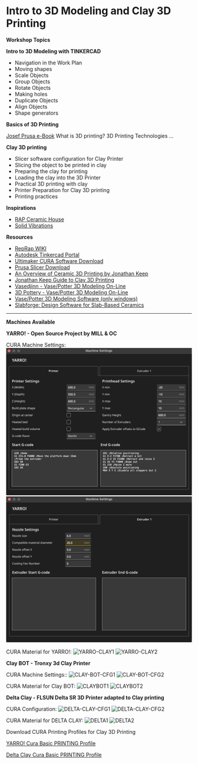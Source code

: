# Intro to 3D Modeling and Clay 3D Printing

**Workshop Topics**

**Intro to 3D Modeling with TINKERCAD**
* Navigation in the Work Plan
* Moving shapes
* Scale Objects
* Group Objects
* Rotate Objects
* Making holes
* Duplicate Objects
* Align Objects
* Shape generators

**Basics of 3D Printing**

[Josef Prusa e-Book](https://mill.pt/share/basics-of-3D-printing.pdf)
What is 3D printing?
3D Printing Technologies
...

**Clay 3D printing**
* Slicer software configuration for Clay Printer
* Slicing the object to be printed in clay
* Preparing the clay for printing
* Loading the clay into the 3D Printer
* Practical 3D printing with clay
* Printer Preparation for Clay 3D printing
* Printing practices

**Inspirations**

* [RAP Ceramic House](https://studiorap.nl/Ceramic-House)
* [Solid Vibrations](https://www.youtube.com/embed/1JjaqKUUMMw)

**Resources**
* [RepRap WIKI](https://reprap.org/wiki/RepRap)
* [Autodesk Tinkercad Portal](https://www.tinkercad.com/)
* [Ultimaker CURA Software Download](https://ultimaker.com/software/ultimaker-cura/)
* [Prusa Slicer Download](https://www.prusa3d.com/page/prusaslicer_424/)
* [An Overview of Ceramic 3D Printing by Jonathan Keep](https://www.youtube.com/embed/Z72X9SqDJ_s)
* [Jonathan Keep Guide to Clay 3D Printing](https://mill.pt/share/JKeep-Guide_to_Clay_3D_Printing_-_2020.pdf)
* [Vasedjinn - Vase/Potter 3D Modeling On-Line](https://www.vasedjinn.com/)
* [3D Pottery - Vase/Potter 3D Modeling On-Line](http://www.3dpottery.eu/)
* [Vase/Potter 3D Modeling Software (only windows)](https://potterdraw.sourceforge.io/download.html)
* [Slabforge: Design Software for Slab-Based Ceramics](https://handandmachine.org/index.php/2021/10/15/slabforge/)


---

**Machines Available**

**YARRO! - Open Source Project by MILL & OC**

CURA Machine Settings:
![yarro_cfg_1](https://github.com/lxmill/Intro-to-3D-Modeling-and-Clay-3D-Printing/blob/main/img/yarro1.png?raw=true)
![yarro_cfg_2](https://github.com/lxmill/Intro-to-3D-Modeling-and-Clay-3D-Printing/blob/main/img/yarro2.png?raw=true)

CURA Material for YARRO!:
![YARRO-CLAY1](https://hackmd.io/_uploads/rync-0KB6.png)
![YARRO-CLAY2](https://hackmd.io/_uploads/Hyh9ZRtSp.png)


**Clay BOT - Tronxy 3d Clay Printer** 

CURA Machine Settings::
![CLAY-BOT-CFG1](https://hackmd.io/_uploads/Skga0aFSp.png)
![CLAY-BOT-CFG2](https://hackmd.io/_uploads/ry-V2aKSp.png)

CURA Material for Clay BOT:
![CLAYBOT1](https://hackmd.io/_uploads/BycsM0KB6.png)
![CLAYBOT2](https://hackmd.io/_uploads/rkcizAYHa.png)


**Delta Clay - FLSUN Delta SR 3D Printer adapted to Clay printing**

CURA Configuration:
![DELTA-CLAY-CFG1](https://hackmd.io/_uploads/Hkd4l0Krp.png)
![DELTA-CLAY-CFG2](https://hackmd.io/_uploads/Syu4eAtSp.png)

CURA Material for DELTA CLAY:
![DELTA1](https://hackmd.io/_uploads/BkQ04RYBp.png)
![DELTA2](https://hackmd.io/_uploads/BkmCNRtBp.png)

Download CURA Printing Profiles for Clay 3D Printing

[YARRO! Cura Basic PRINTING Profile](https://mill.pt/share/YARRO_Cura.zip)

[Delta Clay Cura Basic PRINTING Profile](https://)




















